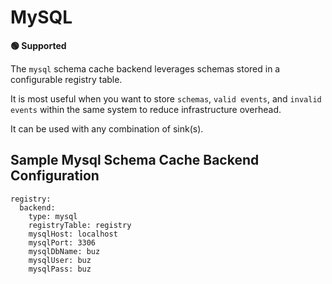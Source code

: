 # MySQL

**🟢 Supported**

The `mysql` schema cache backend leverages schemas stored in a configurable registry table.

It is most useful when you want to store `schemas`, `valid events`, and `invalid events` within the same system to reduce infrastructure overhead.

It can be used with any combination of sink(s).


## Sample Mysql Schema Cache Backend Configuration

```
registry:
  backend:
    type: mysql
    registryTable: registry
    mysqlHost: localhost
    mysqlPort: 3306
    mysqlDbName: buz
    mysqlUser: buz
    mysqlPass: buz
```
